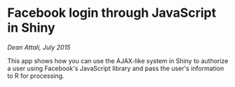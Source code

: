 # Facebook login through JavaScript in Shiny

*Dean Attali, July 2015*

This app shows how you can use the AJAX-like system in Shiny to authorize a user using Facebook's JavaScript library and pass the user's information to R for processing.